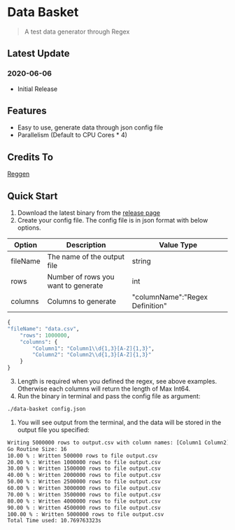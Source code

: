# Data Basket

> A test data generator through Regex

## Latest Update

### 2020-06-06

- Initial Release

## Features

- Easy to use, generate data through json config file
- Parallelism (Default to CPU Cores * 4)

## Credits To

[Reggen](https://github.com/lucasjones/reggen)

## Quick Start

1. Download the latest binary from the [release page](https://github.com/sporule/data-basket/releases)
2. Create your config file. The config file is in json format with below options.

| Option   | Description                         | Value Type                      |
| -------- | ----------------------------------- | ------------------------------- |
| fileName | The name of the output file         | string                          |
| rows     | Number of rows you want to generate | int                             |
| columns  | Columns to generate                 | "columnName":"Regex Definition" |

```python
{
"fileName": "data.csv",
    "rows": 1000000,
    "columns": {
        "Column1": "Column1\\d{1,3}[A-Z]{1,3}",
        "Column2": "Column2\\d{1,3}[A-Z]{1,3}"
    }
}
```
3. Length is required when you defined the regex, see above examples. Otherwise each columns will return the length of Max Int64. 
4. Run the binary in terminal and pass the config file as argument:

```bash
./data-basket config.json
```
1. You will see output from the terminal, and the data will be stored in the output file you specified:

```bash
Writing 5000000 rows to output.csv with column names: [Column1 Column2] 
Go Routine Size: 16 
10.00 % : Written 500000 rows to file output.csv 
20.00 % : Written 1000000 rows to file output.csv 
30.00 % : Written 1500000 rows to file output.csv 
40.00 % : Written 2000000 rows to file output.csv 
50.00 % : Written 2500000 rows to file output.csv 
60.00 % : Written 3000000 rows to file output.csv 
70.00 % : Written 3500000 rows to file output.csv 
80.00 % : Written 4000000 rows to file output.csv 
90.00 % : Written 4500000 rows to file output.csv 
100.00 % : Written 5000000 rows to file output.csv 
Total Time used: 10.769763323s
```

